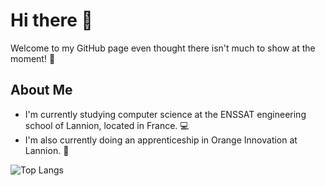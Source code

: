 # Hi there :wave:
Welcome to my GitHub page even thought there isn't much to show at the moment! :eyes:

## About Me

- I'm currently studying computer science at the ENSSAT engineering school of Lannion, located in France. :computer:
- I'm also currently doing an apprenticeship in Orange Innovation at Lannion. :office:

![Top Langs](https://github-readme-stats.vercel.app/api/top-langs/?username=kquemeneur&hide_progress=true)

